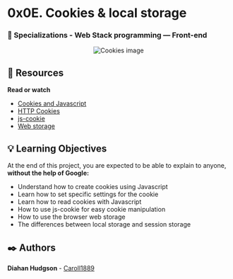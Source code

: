 # 0x0E. Cookies & local storage
### :open_file_folder: Specializations - Web Stack programming ― Front-end

<p align="center">
    <img src="https://miro.medium.com/max/1200/0*9S_CTUlwwT88F0Bf.jpg" alt="Cookies image">
</p>

## :closed_book: Resources 

**Read or watch**
* [Cookies and Javascript](https://www.w3schools.com/js/js_cookies.asp)
* [HTTP Cookies](https://developer.mozilla.org/en-US/docs/Web/HTTP/Cookies)
* [js-cookie](https://github.com/js-cookie/js-cookie)
* [Web storage](https://www.w3schools.com/html/html5_webstorage.asp)

## :bulb: Learning Objectives 
At the end of this project, you are expected to be able to explain to anyone, **without the help of Google:**

* Understand how to create cookies using Javascript
* Learn how to set specific settings for the cookie
* Learn how to read cookies with Javascript
* How to use js-cookie for easy cookie manipulation
* How to use the browser web storage
* The differences between local storage and session storage

## :black_nib: Authors 
**Diahan Hudgson**  -  [Caroll1889](https://github.com/Caroll1889)
